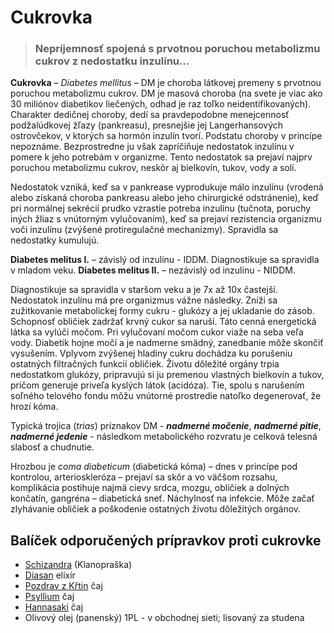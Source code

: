 Cukrovka
========


> ### Nepríjemnosť spojená s prvotnou poruchou metabolizmu cukrov z nedostatku inzulínu…
> 
> 

**Cukrovka** – *Diabetes mellitus* – DM je choroba látkovej premeny s prvotnou
poruchou metabolizmu cukrov. DM je masová choroba (na svete je viac ako 30
miliónov diabetikov liečených, odhad je raz toľko neidentifikovaných). Charakter
dedičnej choroby, dedí sa pravdepodobne menejcennosť podžalúdkovej žľazy
(pankreasu), presnejšie jej Langerhansových ostrovčekov, v ktorých sa hormón
inzulín tvorí. Podstatu choroby v princípe nepoznáme. Bezprostredne ju však
zapríčiňuje nedostatok inzulínu v pomere k jeho potrebám v organizme. Tento
nedostatok sa prejaví najprv poruchou metabolizmu cukrov, neskôr aj bielkovín,
tukov, vody a solí.

Nedostatok vzniká, keď sa v pankrease vyprodukuje málo inzulínu (vrodená alebo
získaná choroba pankreasu alebo jeho chirurgické odstránenie), keď pri normálnej
sekrécií prudko vzrastie potreba inzulínu (tučnota, poruchy iných žliaz s
vnútorným vylučovaním), keď sa prejaví rezistencia organizmu voči inzulínu
(zvýšené protiregulačné mechanizmy). Spravidla sa nedostatky kumulujú.

**Diabetes melitus I.** – závislý od inzulínu - IDDM. Diagnostikuje sa spravidla
v mladom veku.   **Diabetes melitus II.** – nezávislý od inzulínu - NIDDM.

Diagnostikuje sa spravidla v staršom veku a je 7x až 10x častejší. Nedostatok
inzulínu má pre organizmus vážne následky. Zníži sa zužitkovanie metabolickej
formy cukru - glukózy a jej ukladanie do zásob. Schopnosť obličiek zadržať krvný
cukor sa naruší. Táto cenná energetická látka sa vylúči močom. Pri vylučovaní
močom cukor viaže na seba veľa vody. Diabetik hojne močí a je nadmerne smädný,
zanedbanie môže skončiť vysušením. Vplyvom zvýšenej hladiny cukru dochádza ku
porušeniu ostatných filtračných funkcií obličiek. Životu dôležité orgány trpia
nedostatkom glukózy, pripravujú si ju premenou vlastných bielkovín a tukov,
pričom generuje priveľa kyslých látok (acidóza). Tie, spolu s narušením soľného
telového fondu môžu vnútorné prostredie natoľko degenerovať, že hrozí kóma.

Typická trojica (*trias*) príznakov DM - ***nadmerné močenie***, ***nadmerné
pitie***, ***nadmerné jedenie*** - následkom metabolického rozvratu je celková
telesná slabosť a chudnutie.

Hrozbou je *coma diabeticum* (diabetická kóma) – dnes v princípe pod kontrolou,
arterioskleróza – prejaví sa skôr a vo väčšom rozsahu, komplikácia postihuje
najmä cievy srdca, mozgu, obličiek a dolných končatín, gangréna – diabetická
sneť.   Náchylnosť na infekcie. Môže začať zlyhávanie obličiek a poškodenie
ostatných životu dôležitých orgánov.

Balíček odporučených prípravkov proti cukrovke
----------------------------------------------

* [Schizandra](/sip/tinktury-jednobylinkove/schizandra) (Klanopraška)
* [Diasan](/sip/elixiry/diasan-elixir) elixír
* [Pozdrav z Křtin](/sip/caje/pozdrav-z-krtin) čaj
* [Psyllium](/sip/caje/psyllium) čaj
* [Hannasaki](/sip/caje/hannasaki) čaj
* Olivový olej (panenský) 1PL - v obchodnej sieti; lisovaný za studena
